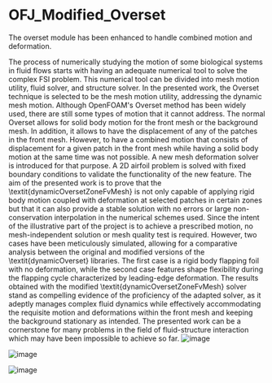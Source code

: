# OFJ_Modified_Overset
The overset module has been enhanced to handle combined motion and deformation.

The process of numerically studying the motion of some biological systems in fluid flows starts with having an adequate numerical tool to solve the complex FSI problem. This numerical tool can be divided into mesh motion utility, fluid solver, and structure solver. In the presented work, the Overset technique is selected to be the mesh motion utility, addressing the dynamic mesh motion. Although OpenFOAM's Overset method has been widely used, there are still some types of motion that it cannot address. The normal Overset allows for solid body motion for the front mesh or the background mesh. In addition, it allows to have the displacement of any of the patches in the front mesh. However, to have a combined motion that consists of displacement for a given patch in the front mesh while having a solid body motion at the same time was not possible. A new mesh deformation solver is introduced for that purpose. A 2D airfoil problem is solved with fixed boundary conditions to validate the functionality of the new feature. The aim of the presented work is to prove that the \textit{dynamicOversetZoneFvMesh} is not only capable of applying rigid body motion coupled with deformation at selected patches in certain zones but that it can also provide a stable solution with no errors or large non-conservation interpolation in the numerical schemes used. Since the intent of the illustrative part of the project is to achieve a prescribed motion, no mesh-independent solution or mesh quality test is required. However, two cases have been meticulously simulated, allowing for a comparative analysis between the original and modified versions of the \textit{dynamicOverset} libraries. The first case is a rigid body flapping foil with no deformation, while the second case features shape flexibility during the flapping cycle characterized by leading-edge deformation. The results obtained with the modified \textit{dynamicOversetZoneFvMesh} solver stand as compelling evidence of the proficiency of the adapted solver, as it adeptly manages complex fluid dynamics while effectively accommodating the requisite motion and deformations within the front mesh and keeping the background stationary as intended. The presented work can be a cornerstone for many problems in the field of fluid-structure interaction which may have been impossible to achieve so far.
![image](https://github.com/AhmedAHamada/OFJ_Modified_Overset/assets/91083913/187437c9-3148-4eb2-8ded-beb41e5638f5)

![image](https://github.com/AhmedAHamada/OFJ_Modified_Overset/assets/91083913/e96a1bc5-f581-4d69-bc6a-5206d718c3b2)

![image](https://github.com/AhmedAHamada/OFJ_Modified_Overset/assets/91083913/f96550f1-f7a8-46ff-ac73-d9aa5f0cf365)
